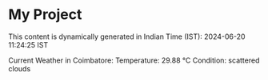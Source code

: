 # My Project

This content is dynamically generated in Indian Time (IST): 2024-06-20 11:24:25 IST


Current Weather in Coimbatore:
Temperature: 29.88 °C
Condition: scattered clouds

